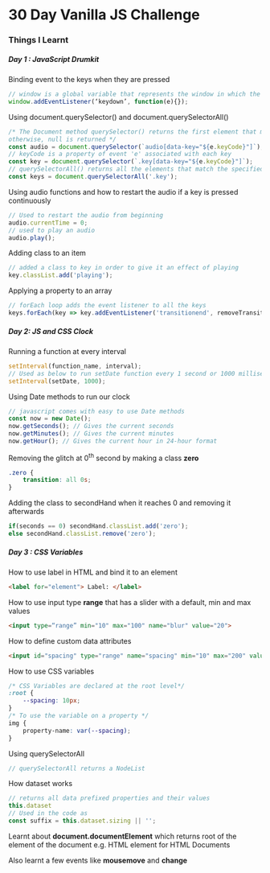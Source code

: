 # 30 Day Vanilla JS Challenge

### Things I Learnt 

##### Day 1 : JavaScript Drumkit

Binding event to the keys when they are pressed
```javascript
// window is a global variable that represents the window in which the code is running
window.addEventListener(‘keydown’, function(e){});
```

Using document.querySelector() and document.querySelectorAll()
```javascript
/* The Document method querySelector() returns the first element that matches the specified selector.
otherwise, null is returned */
const audio = document.querySelector(`audio[data-key="${e.keyCode}"]`);
// keyCode is a property of event 'e' associated with each key
const key = document.querySelector(`.key[data-key="${e.keyCode}"]`);
// querySelectorAll() returns all the elements that match the specified selector
const keys = document.querySelectorAll('.key');
```

Using audio functions and how to restart the audio if a key is pressed continuously
```javascript
// Used to restart the audio from beginning
audio.currentTime = 0;
// used to play an audio
audio.play();
```

Adding class to an item
```javascript
// added a class to key in order to give it an effect of playing
key.classList.add('playing');
```

Applying a property to an array
```javascript
// forEach loop adds the event listener to all the keys
keys.forEach(key => key.addEventListener('transitionend', removeTransition));
```

##### Day 2: JS and CSS Clock

Running a function at every interval
```javascript
setInterval(function_name, interval);
// Used as below to run setDate function every 1 second or 1000 milliseconds
setInterval(setDate, 1000);
```

Using Date methods to run our clock
```javascript
// javascript comes with easy to use Date methods
const now = new Date();
now.getSeconds(); // Gives the current seconds
now.getMinutes(); // Gives the current minutes
now.getHour(); // Gives the current hour in 24-hour format
```

Removing the glitch at 0<sup>th</sup> second by making a class **zero**
```css
.zero {
    transition: all 0s;
}
```

Adding the class to secondHand when it reaches 0 and removing it afterwards
```javascript
if(seconds == 0) secondHand.classList.add('zero');
else secondHand.classList.remove('zero');
```

##### Day 3 : CSS Variables

How to use label in HTML and bind it to an element
```html
<label for="element"> Label: </label>
```

How to use input type **range** that has a slider with a default, min and max values
```html
<input type=“range” min="10" max="100" name="blur" value="20">
```

How to define custom data attributes
```html
<input id="spacing" type="range" name="spacing" min="10" max="200" value="10" data-sizing="px">
```

How to use CSS variables
```css
/* CSS Variables are declared at the root level*/
:root {
    --spacing: 10px;
}
/* To use the variable on a property */
img {    
    property-name: var(--spacing);
}
```

Using querySelectorAll
```javascript
// querySelectorAll returns a NodeList
```

How dataset works
```javascript
// returns all data prefixed properties and their values
this.dataset
// Used in the code as
const suffix = this.dataset.sizing || '';
```

Learnt about **document.documentElement** which returns root of the element of the document
e.g. HTML element for HTML Documents

Also learnt a few events like **mousemove** and **change**